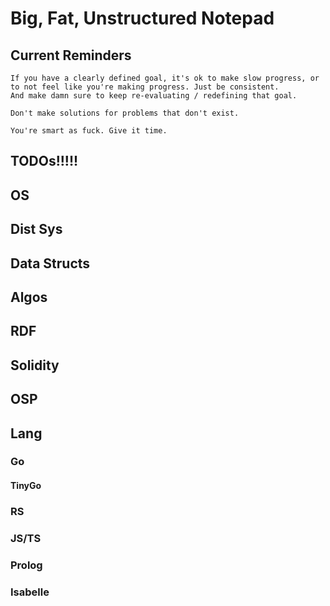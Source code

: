 # Big, Fat, Unstructured Notepad

## Current Reminders
    If you have a clearly defined goal, it's ok to make slow progress, or to not feel like you're making progress. Just be consistent. 
    And make damn sure to keep re-evaluating / redefining that goal. 
  
    Don't make solutions for problems that don't exist. 
  
    You're smart as fuck. Give it time. 

## TODOs!!!!!

## OS

## Dist Sys

## Data Structs

## Algos

## RDF

## Solidity

## OSP

## Lang
### Go

#### TinyGo

### RS

### JS/TS

### Prolog

### Isabelle
